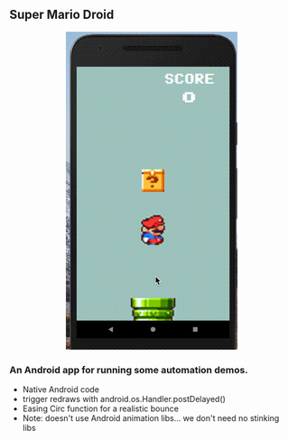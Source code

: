 ## Super Mario Droid

<p align="center">
  <img src="https://github.com/SeanFelipe/Appiumario/raw/master/gif/mario_jump.gif">
</p>

### An Android app for running some automation demos.

* Native Android code
* trigger redraws with android.os.Handler.postDelayed()
* Easing Circ function for a realistic bounce
* Note: doesn't use Android animation libs... we don't need no stinking libs
